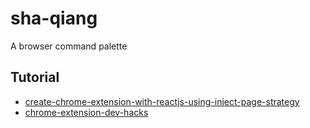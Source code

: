 # sha-qiang

A browser command palette


## Tutorial

* [create-chrome-extension-with-reactjs-using-inject-page-strategy](https://itnext.io/create-chrome-extension-with-reactjs-using-inject-page-strategy-137650de1f39)
* [chrome-extension-dev-hacks](https://hackernoon.com/chrome-extension-dev-hacks-for-hipsters-5e137d6f2002)
